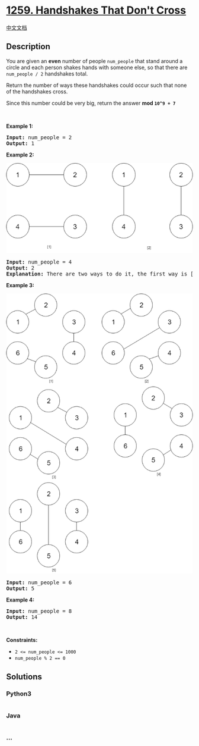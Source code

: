# [1259. Handshakes That Don't Cross](https://leetcode.com/problems/handshakes-that-dont-cross)

[中文文档](/solution/1200-1299/1259.Handshakes%20That%20Don't%20Cross/README.md)

## Description

<p>You are given an <strong>even</strong> number of people <code>num_people</code> that stand around a circle and each person shakes hands with someone else, so that there are <code>num_people / 2</code> handshakes total.</p>

<p>Return the number of ways these handshakes could occur such that none of the handshakes cross.</p>

<p>Since this number could be very big, return the answer <strong>mod <code>10^9 + 7</code></strong></p>

<p> </p>
<p><strong>Example 1:</strong></p>

<pre>
<strong>Input:</strong> num_people = 2
<strong>Output:</strong> 1
</pre>

<p><strong>Example 2:</strong></p>

![](./images/5125_example_2.png)

<pre>
<strong>Input:</strong> num_people = 4
<strong>Output:</strong> 2
<strong>Explanation:</strong> There are two ways to do it, the first way is [(1,2),(3,4)] and the second one is [(2,3),(4,1)].
</pre>

<p><strong>Example 3:</strong></p>

![](./images/5125_example_3.png)

<pre>
<strong>Input:</strong> num_people = 6
<strong>Output:</strong> 5
</pre>

<p><strong>Example 4:</strong></p>

<pre>
<strong>Input:</strong> num_people = 8
<strong>Output:</strong> 14
</pre>

<p> </p>
<p><strong>Constraints:</strong></p>

<ul>
	<li><code>2 <= num_people <= 1000</code></li>
	<li><code>num_people % 2 == 0</code></li>
</ul>

## Solutions

<!-- tabs:start -->

### **Python3**

```python

```

### **Java**

```java

```

### **...**

```

```

<!-- tabs:end -->
